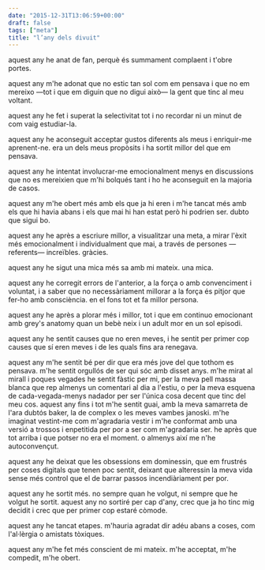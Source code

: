 ```yaml
---
date: "2015-12-31T13:06:59+00:00"
draft: false
tags: ["meta"]
title: "l’any dels divuit"
---
```

<!-- more -->

aquest any he anat de fan, perquè és summament complaent i t'obre portes. 

aquest any m'he adonat que no estic tan sol com em pensava i que no em mereixo —tot i que em diguin que no digui això— la gent que tinc al meu voltant. 

aquest any he fet i superat la selectivitat tot i no recordar ni un minut de com vaig estudiar-la. 

aquest any he aconseguit acceptar gustos diferents als meus i enriquir-me aprenent-ne. era un dels meus propòsits i ha sortit millor del que em pensava. 

aquest any he intentat involucrar-me emocionalment menys en discussions que no es mereixien que m'hi bolqués tant i ho he aconseguit en la majoria de casos. 

aquest any m'he obert més amb els que ja hi eren i m'he tancat més amb els que hi havia abans i els que mai hi han estat però hi podrien ser. dubto que sigui bo. 

aquest any he après a escriure millor, a visualitzar una meta, a mirar l'èxit més emocionalment i individualment que mai, a través de persones —referents— increïbles. gràcies. 

aquest any he sigut una mica més sa amb mi mateix. una mica. 

aquest any he corregit errors de l'anterior, a la força o amb convenciment i voluntat, i a saber que no necessàriament millorar a la força és pitjor que fer-ho amb consciència. en el fons tot et fa millor persona. 

aquest any he après a plorar més i millor, tot i que em continuo emocionant amb  grey's anatomy quan un bebè neix i un adult mor en un sol episodi. 

aquest any he sentit causes que no eren meves, i he sentit per primer cop causes que sí eren meves i de les quals fins ara renegava. 

aquest any m'he sentit bé per dir que era més jove del que tothom es pensava. m'he sentit orgullós de ser qui sóc amb disset anys. m'he mirat al mirall i poques vegades he sentit fàstic per mi, per la meva pell massa blanca que rep almenys un comentari al dia a l'estiu, o per la meva esquena de cada-vegada-menys nadador per ser l'única cosa decent que tinc del meu cos. aquest any fins i tot m'he sentit guai, amb la meva samarreta de l'ara dubtós baker, la de complex o les meves vambes janoski. m'he imaginat vestint-me com m'agradaria vestir i m'he conformat amb una versió a trossos i enpetitida per por a ser com m'agradaria ser. he après que tot arriba i que potser no era el moment. o almenys així me n'he autoconvençut. 

aquest any he deixat que les obsessions em dominessin, que em frustrés per coses digitals que tenen poc sentit, deixant que alteressin la meva vida sense més control que el de barrar passos incendiàriament per por. 

aquest any he sortit més. no sempre quan he volgut, ni sempre que he volgut he sortit. aquest any no sortiré per cap d'any, crec que ja ho tinc mig decidit i crec que per primer cop estaré còmode. 

aquest any he tancat etapes. m'hauria agradat dir adéu abans a coses, com l'al·lèrgia o amistats tòxiques. 

aquest any m'he fet més conscient de mi mateix. m'he acceptat, m'he compedit, m'he obert.